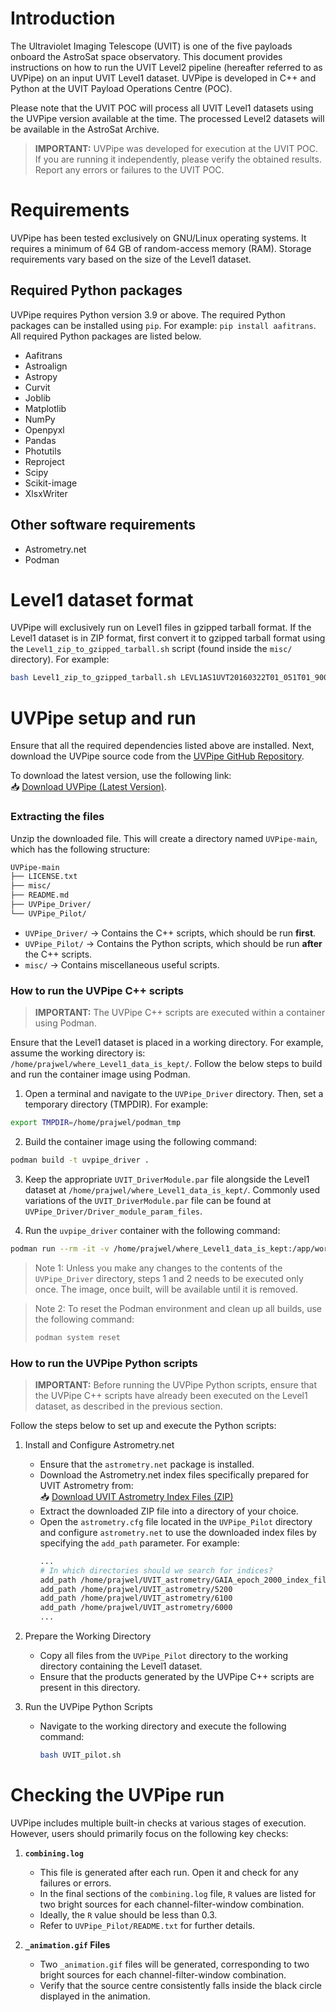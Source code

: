 
# Introduction

The Ultraviolet Imaging Telescope (UVIT) is one of the five payloads onboard the AstroSat space observatory.
This document provides instructions on how to run the UVIT Level2 pipeline (hereafter referred to as UVPipe) on an input UVIT Level1 dataset.  UVPipe is developed in C++ and Python at the UVIT Payload Operations Centre (POC).

Please note that the UVIT POC will process all UVIT Level1 datasets using the UVPipe version available at the time. The processed Level2 datasets will be available in the AstroSat Archive.
> **IMPORTANT:** UVPipe was developed for execution at the UVIT POC. If you are running it independently, please verify the obtained results. Report any errors or failures to the UVIT POC.

# Requirements

UVPipe has been tested exclusively on GNU/Linux operating systems. It requires a minimum of 64 GB of random-access memory (RAM). Storage requirements vary based on the size of the Level1 dataset.

## Required Python packages

UVPipe requires Python version 3.9 or above. The required Python packages can be installed using `pip`. For example: ```pip install aafitrans```. All required Python packages are listed below.
* Aafitrans
* Astroalign
* Astropy
* Curvit
* Joblib
* Matplotlib
* NumPy
* Openpyxl
* Pandas
* Photutils
* Reproject
* Scipy
* Scikit-image
* XlsxWriter

## Other software requirements

* Astrometry.net
* Podman

# Level1 dataset format

UVPipe will exclusively run on Level1 files in gzipped tarball format. If the Level1 dataset is in ZIP format, first convert it to gzipped tarball format using the `Level1_zip_to_gzipped_tarball.sh` script (found inside the `misc/` directory). For example:

``` bash
bash Level1_zip_to_gzipped_tarball.sh LEVL1AS1UVT20160322T01_051T01_9000000390_02613.zip
```

# UVPipe setup and run

Ensure that all the required dependencies listed above are installed. Next, download the UVPipe source code from the [UVPipe GitHub Repository](https://github.com/prajwel/UVPipe).

To download the latest version, use the following link:  
📥 [Download UVPipe (Latest Version)](https://github.com/prajwel/UVPipe/archive/refs/heads/main.zip).

### Extracting the files
Unzip the downloaded file. This will create a directory named `UVPipe-main`, which has the following structure:

```bash
UVPipe-main
├── LICENSE.txt
├── misc/
├── README.md
├── UVPipe_Driver/
└── UVPipe_Pilot/
```

- `UVPipe_Driver/` → Contains the C++ scripts, which should be run **first**.
- `UVPipe_Pilot/` → Contains the Python scripts, which should be run **after** the C++ scripts.
- `misc/` → Contains miscellaneous useful scripts.

### How to run the UVPipe C++ scripts

> **IMPORTANT:** The UVPipe C++ scripts are executed within a container using Podman.

Ensure that the Level1 dataset is placed in a working directory. For example, assume the working directory is: `/home/prajwel/where_Level1_data_is_kept/`. Follow the below steps to build and run the container image using Podman.

1. Open a terminal and navigate to the `UVPipe_Driver` directory. Then, set a temporary directory (TMPDIR). For example:
``` bash
export TMPDIR=/home/prajwel/podman_tmp
```

2. Build the container image using the following command:
``` bash
podman build -t uvpipe_driver .
```

3. Keep the appropriate `UVIT_DriverModule.par` file alongside the Level1 dataset at `/home/prajwel/where_Level1_data_is_kept/`. Commonly used variations of the `UVIT_DriverModule.par` file can be found at `UVPipe_Driver/Driver_module_param_files`.

4. Run the `uvpipe_driver` container with the following command:
``` bash
podman run --rm -it -v /home/prajwel/where_Level1_data_is_kept:/app/work_area:Z uvpipe_driver
```

> Note 1: Unless you make any changes to the contents of the `UVPipe_Driver` directory, steps 1 and 2 needs to be executed only once. The image, once built, will be available until it is removed.

> Note 2: To reset the Podman environment and clean up all builds, use the following command:
> ``` bash
> podman system reset
> ```

### How to run the UVPipe Python scripts

> **IMPORTANT:** Before running the UVPipe Python scripts, ensure that the UVPipe C++ scripts have already been executed on the Level1 dataset, as described in the previous section.

Follow the steps below to set up and execute the Python scripts:

1. Install and Configure Astrometry.net
    - Ensure that the `astrometry.net` package is installed.
    - Download the Astrometry.net index files specifically prepared for UVIT Astrometry from:  
    📥 [Download UVIT Astrometry Index Files (ZIP)](https://zenodo.org/records/12684908/files/UVIT_astrometry.zip?download=1)
    - Extract the downloaded ZIP file into a directory of your choice.
    - Open the `astrometry.cfg` file located in the `UVPipe_Pilot` directory and configure `astrometry.net` to use the downloaded index files by specifying the `add_path` parameter. For example:
        ``` bash
        ...
        # In which directories should we search for indices?
        add_path /home/prajwel/UVIT_astrometry/GAIA_epoch_2000_index_files_for_UVIT_astrometry
        add_path /home/prajwel/UVIT_astrometry/5200
        add_path /home/prajwel/UVIT_astrometry/6100
        add_path /home/prajwel/UVIT_astrometry/6000
        ...
        ```

2. Prepare the Working Directory
    - Copy all files from the `UVPipe_Pilot` directory to the working directory containing the Level1 dataset.
    - Ensure that the products generated by the UVPipe C++ scripts are present in this directory.

3. Run the UVPipe Python Scripts
    - Navigate to the working directory and execute the following command:
      ``` bash
      bash UVIT_pilot.sh
      ```

# Checking the UVPipe run

UVPipe includes multiple built-in checks at various stages of execution. However, users should primarily focus on the following key checks:

1. **`combining.log`**
   - This file is generated after each run. Open it and check for any failures or errors.
   - In the final sections of the `combining.log` file, `R` values are listed for two bright sources for each channel-filter-window combination.
   - Ideally, the `R` value should be less than 0.3.
   - Refer to `UVPipe_Pilot/README.txt` for further details.

2. **`_animation.gif` Files**
   - Two `_animation.gif` files will be generated, corresponding to two bright sources for each channel-filter-window combination.
   - Verify that the source centre consistently falls inside the black circle displayed in the animation.
